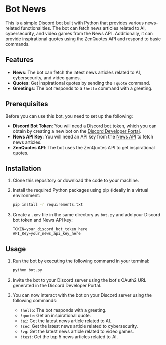 # Bot News

This is a simple Discord bot built with Python that provides various news-related functionalities. The bot can fetch news articles related to AI, cybersecurity, and video games from the News API. Additionally, it can provide inspirational quotes using the ZenQuotes API and respond to basic commands.

## Features

- **News**: The bot can fetch the latest news articles related to AI, cybersecurity, and video games.
- **Quotes**: Get inspirational quotes by sending the `!quote` command.
- **Greetings**: The bot responds to a `!hello` command with a greeting.

## Prerequisites

Before you can use this bot, you need to set up the following:

- **Discord Bot Token**: You will need a Discord bot token, which you can obtain by creating a new bot on the [Discord Developer Portal](https://discord.com/developers/applications).
- **News API Key**: You will need an API key from the [News API](https://newsapi.org/) to fetch news articles.
- **ZenQuotes API**: The bot uses the ZenQuotes API to get inspirational quotes.

## Installation

1. Clone this repository or download the code to your machine.
2. Install the required Python packages using pip (ideally in a virtual environment:

   ```bash
   pip install -r requirements.txt
   ```

3. Create a `.env` file in the same directory as `bot.py` and add your Discord bot token and News API key:

   ```
   TOKEN=your_discord_bot_token_here
   API_Key=your_news_api_key_here
   ```

## Usage

1. Run the bot by executing the following command in your terminal:

   ```bash
   python bot.py
   ```

2. Invite the bot to your Discord server using the bot's OAuth2 URL generated in the Discord Developer Portal.

3. You can now interact with the bot on your Discord server using the following commands:

   - `!hello`: The bot responds with a greeting.
   - `!quote`: Get an inspirational quote.
   - `!ai`: Get the latest news article related to AI.
   - `!sec`: Get the latest news article related to cybersecurity.
   - `!vg`: Get the latest news article related to video games.
   - `!test`: Get the top 5 news articles related to AI.
